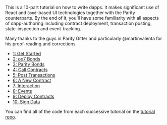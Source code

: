 This is a 10-part tutorial on how to write dapps. It makes significant use of React and `Bond`-based UI technologies together with the Parity counterparts. By the end of it, you'll have some familiarity with all aspects of dapp-authoring including contract deployment, transaction posting, state-inspection and event-tracking.

Many thanks to the guys in Parity Gitter and particularly @martinvalenta for his proof-reading and corrections.

- [1: Get Started](Tutorial-Part-1)
- [2: oo7 Bonds](Tutorial-Part-2)
- [3: Parity Bonds](Tutorial-Part-3)
- [4: Call Contracts](Tutorial-Part-4)
- [5: Post Transactions](Tutorial-Part-5)
- [6: A New Contract](Tutorial-Part-6)
- [7: Interaction](Tutorial-Part-7)
- [8: Events](Tutorial-Part-8)
- [9: Deploy Contracts](Tutorial-Part-9)
- [10: Sign Data](Tutorial-Part-10)

You can find all of the code from each successive tutorial on the [tutorial repo](https://github.com/paritytech/dapp-tutorial/branches/active).